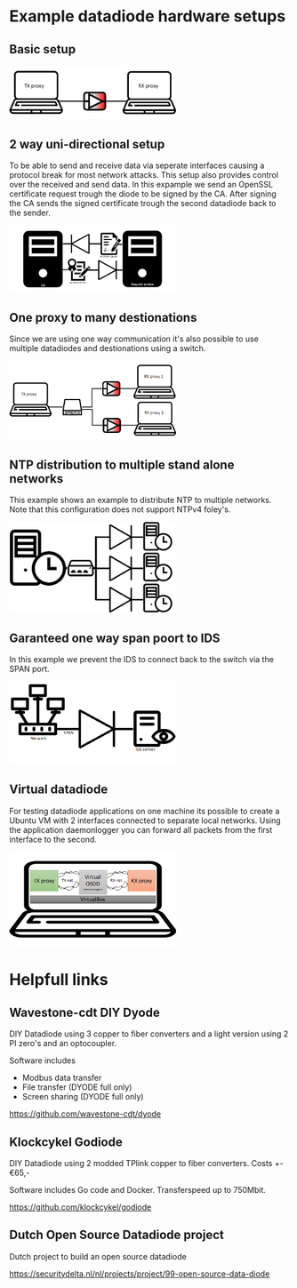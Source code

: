 # Example datadiode hardware setups

## Basic setup

<img src="img_simple_datadiode_setup.png" width=300>

## 2 way uni-directional setup

To be able to send and receive data via seperate interfaces causing a protocol break for most network attacks. This setup also provides control over the received and send data.
In this expample we send an OpenSSL certificate request trough the diode to be signed by the CA. After signing the CA sends the signed certificate trough the second datadiode back to the sender.

<img src="img_2_way_datadiode_setup.png" width=300>

## One proxy to many destionations

Since we are using one way communication it's also possible to use multiple datadiodes and destionations using a switch.

<img src="img_one_to_many_datadiode_setup.png" width=300>

## NTP distribution to multiple stand alone networks

This example shows an example to distribute NTP to multiple networks. Note that this configuration does not support NTPv4 foley's.

<img src="img_NTP_timeserver_to_multiple_networks.png" width=300>

## Garanteed one way span poort to IDS

In this example we prevent the IDS to connect back to the switch via the SPAN port.

<img src="img_span_port_with_diode.png" width=300>

## Virtual datadiode

For testing datadiode applications on one machine its possible to create a Ubuntu VM with 2 interfaces connected to separate local networks.
Using the application daemonlogger you can forward all packets from the first interface to the second.

<img src="img_virtual_datadiode_setup.png" width=300>

# Helpfull links

## Wavestone-cdt DIY Dyode

DIY Datadiode using 3 copper to fiber converters and a light version using 2 PI zero's and an optocoupler.

Software includes
* Modbus data transfer
* File transfer (DYODE full only)
* Screen sharing (DYODE full only)

https://github.com/wavestone-cdt/dyode 

## Klockcykel Godiode

DIY Datadiode using 2 modded TPlink copper to fiber converters. Costs +- €65,-

Software includes Go code and Docker. Transferspeed up to 750Mbit.

https://github.com/klockcykel/godiode 

## Dutch Open Source Datadiode project

Dutch project to build an open source datadiode

https://securitydelta.nl/nl/projects/project/99-open-source-data-diode 
